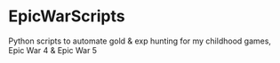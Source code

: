 ﻿# EpicWarScripts

Python scripts to automate gold & exp hunting for my childhood games, Epic War 4 & Epic War 5
